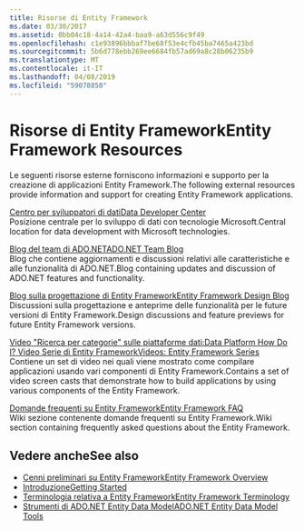 ```yaml
---
title: Risorse di Entity Framework
ms.date: 03/30/2017
ms.assetid: 0bb04c18-4a14-42a4-baa9-a63d556c9f49
ms.openlocfilehash: c1e93896bbbaf7be68f53e4cfb45ba7465a423bd
ms.sourcegitcommit: 5b6d778ebb269ee6684fb57ad69a8c28b06235b9
ms.translationtype: MT
ms.contentlocale: it-IT
ms.lasthandoff: 04/08/2019
ms.locfileid: "59078850"
---
```

# <a name="entity-framework-resources"></a><span data-ttu-id="31d29-102">Risorse di Entity Framework</span><span class="sxs-lookup"><span data-stu-id="31d29-102">Entity Framework Resources</span></span>
<span data-ttu-id="31d29-103">Le seguenti risorse esterne forniscono informazioni e supporto per la creazione di applicazioni Entity Framework.</span><span class="sxs-lookup"><span data-stu-id="31d29-103">The following external resources provide information and support for creating Entity Framework applications.</span></span>  
  
 [<span data-ttu-id="31d29-104">Centro per sviluppatori di dati</span><span class="sxs-lookup"><span data-stu-id="31d29-104">Data Developer Center</span></span>](https://go.microsoft.com/fwlink/?LinkId=213876)  
 <span data-ttu-id="31d29-105">Posizione centrale per lo sviluppo di dati con tecnologie Microsoft.</span><span class="sxs-lookup"><span data-stu-id="31d29-105">Central location for data development with Microsoft technologies.</span></span>  
  
 [<span data-ttu-id="31d29-106">Blog del team di ADO.NET</span><span class="sxs-lookup"><span data-stu-id="31d29-106">ADO.NET Team Blog</span></span>](https://go.microsoft.com/fwlink/?LinkId=91905)  
 <span data-ttu-id="31d29-107">Blog che contiene aggiornamenti e discussioni relativi alle caratteristiche e alle funzionalità di ADO.NET.</span><span class="sxs-lookup"><span data-stu-id="31d29-107">Blog containing updates and discussion of ADO.NET features and functionality.</span></span>  
  
 [<span data-ttu-id="31d29-108">Blog sulla progettazione di Entity Framework</span><span class="sxs-lookup"><span data-stu-id="31d29-108">Entity Framework Design Blog</span></span>](https://go.microsoft.com/fwlink/?LinkId=186888)  
 <span data-ttu-id="31d29-109">Discussioni sulla progettazione e anteprime delle funzionalità per le future versioni di Entity Framework.</span><span class="sxs-lookup"><span data-stu-id="31d29-109">Design discussions and feature previews for future Entity Framework versions.</span></span>  
  
 [<span data-ttu-id="31d29-110">Video "Ricerca per categorie" sulle piattaforme dati:</span><span class="sxs-lookup"><span data-stu-id="31d29-110">Data Platform How Do I?</span></span> <span data-ttu-id="31d29-111">Video Serie di Entity Framework</span><span class="sxs-lookup"><span data-stu-id="31d29-111">Videos: Entity Framework Series</span></span>](https://go.microsoft.com/fwlink/?LinkId=124600)  
 <span data-ttu-id="31d29-112">Contiene un set di video nei quali viene mostrato come compilare applicazioni usando vari componenti di Entity Framework.</span><span class="sxs-lookup"><span data-stu-id="31d29-112">Contains a set of video screen casts that demonstrate how to build applications by using various components of the Entity Framework.</span></span>  
  
 [<span data-ttu-id="31d29-113">Domande frequenti su Entity Framework</span><span class="sxs-lookup"><span data-stu-id="31d29-113">Entity Framework FAQ</span></span>](https://social.technet.microsoft.com/wiki/contents/articles/3737.entity-framework-faq.aspx)  
 <span data-ttu-id="31d29-114">Wiki sezione contenente domande frequenti su Entity Framework.</span><span class="sxs-lookup"><span data-stu-id="31d29-114">Wiki section containing frequently asked questions about the Entity Framework.</span></span>  
  
## <a name="see-also"></a><span data-ttu-id="31d29-115">Vedere anche</span><span class="sxs-lookup"><span data-stu-id="31d29-115">See also</span></span>

- [<span data-ttu-id="31d29-116">Cenni preliminari su Entity Framework</span><span class="sxs-lookup"><span data-stu-id="31d29-116">Entity Framework Overview</span></span>](../../../../../docs/framework/data/adonet/ef/overview.md)
- [<span data-ttu-id="31d29-117">Introduzione</span><span class="sxs-lookup"><span data-stu-id="31d29-117">Getting Started</span></span>](../../../../../docs/framework/data/adonet/ef/getting-started.md)
- [<span data-ttu-id="31d29-118">Terminologia relativa a Entity Framework</span><span class="sxs-lookup"><span data-stu-id="31d29-118">Entity Framework Terminology</span></span>](../../../../../docs/framework/data/adonet/ef/terminology.md)
- [<span data-ttu-id="31d29-119">Strumenti di ADO.NET Entity Data Model</span><span class="sxs-lookup"><span data-stu-id="31d29-119">ADO.NET Entity Data Model Tools</span></span>](https://docs.microsoft.com/previous-versions/dotnet/netframework-4.0/bb399249(v=vs.100))
